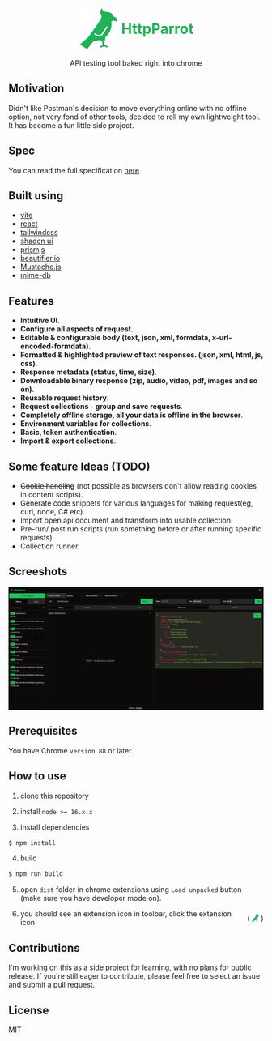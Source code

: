 <h1 style="display:flex; align-items:center; gap:5px; justify-content:center;">
    <img src="./public/logo.svg" alt="logo">
    <span style="display:block;color:#20B256">HttpParrot</span>
</h1>

<p style="text-align:center">API testing tool baked right into chrome</p>

## Motivation

Didn't like Postman's decision to move everything online with no offline option, not very fond of other tools, decided to roll my own lightweight tool. It has become a fun little side project.

## Spec

You can read the full specification [here](/spec.md)

## Built using

- [vite](https://vitejs.dev/)
- [react](https://react.dev/)
- [tailwindcss](https://tailwindcss.com/)
- [shadcn ui](https://ui.shadcn.com/)
- [prismjs](https://prismjs.com/)
- [beautifier.io](https://beautifier.io/)
- [Mustache.js](https://mustache.github.io/)
- [mime-db](https://www.npmjs.com/package/mime-db)

## Features

- **Intuitive UI**.
- **Configure all aspects of request**.
- **Editable & configurable body (text, json, xml, formdata, x-url-encoded-formdata)**.
- **Formatted & highlighted preview of text responses. (json, xml, html, js, css)**.
- **Response metadata (status, time, size)**.
- **Downloadable binary response (zip, audio, video, pdf, images and so on)**.
- **Reusable request history**.
- **Request collections - group and save requests**.
- **Completely offline storage, all your data is offline in the browser**.
- **Environment variables for collections**.
- **Basic, token authentication**.
- **Import & export collections**.

## Some feature Ideas (TODO)

- ~~Cookie handling~~ (not possible as browsers don't allow reading cookies in content scripts).
- Generate code snippets for various languages for making request(eg, curl, node, C# etc).
- Import open api document and transform into usable collection.
- Pre-run/ post run scripts (run something before or after running specific requests).
- Collection runner.

## Screeshots

<img style="display:block" src="./public/screenshots/tabs.PNG" alt="ui">

## Prerequisites

You have Chrome `version 88` or later.

## How to use

1. clone this repository

2. install `node >= 16.x.x`

3. install dependencies

```bash
$ npm install
```

4. build

```bash
$ npm run build
```

5. open `dist` folder in chrome extensions using `Load unpacked` button (make sure you have developer mode on).

6. <p style="display:flex; align-items:center; gap:3px;">
    <span style="display:block"> you should see an extension icon in toolbar, click the extension icon</span>
    (<img style="display:block" src="./public/icons/icon16.png">)
   </p>

## Contributions

I'm working on this as a side project for learning, with no plans for public release. If you're still eager to contribute, please feel free to select an issue and submit a pull request.

## License

MIT
